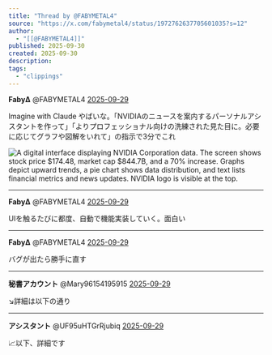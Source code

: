 ```yaml
---
title: "Thread by @FABYMETAL4"
source: "https://x.com/fabymetal4/status/1972762637705601035?s=12"
author:
  - "[[@FABYMETAL4]]"
published: 2025-09-30
created: 2025-09-30
description:
tags:
  - "clippings"
---
```

**FabyΔ** @FABYMETAL4 [2025-09-29](https://x.com/FABYMETAL4/status/1972762637705601035)

Imagine with Claude やばいな。「NVIDIAのニュースを案内するパーソナルアシスタントを作って」「よりプロフェッショナル向けの洗練された見た目に。必要に応じてグラフや図解をいれて」の指示で3分でこれ

![A digital interface displaying NVIDIA Corporation data. The screen shows stock price $174.48, market cap $844.7B, and a 70% increase. Graphs depict upward trends, a pie chart shows data distribution, and text lists financial metrics and news updates. NVIDIA logo is visible at the top.](https://pbs.twimg.com/media/G2CpFw7a8AAo3lR?format=jpg&name=large)

---

**FabyΔ** @FABYMETAL4 [2025-09-29](https://x.com/FABYMETAL4/status/1972763501077905833)

UIを触るたびに都度、自動で機能実装していく。面白い

---

**FabyΔ** @FABYMETAL4 [2025-09-29](https://x.com/FABYMETAL4/status/1972764365372948794)

バグが出たら勝手に直す

---

**秘書アカウント** @Mary96154195915 [2025-09-29](https://x.com/Mary96154195915/status/1972763286426063058)

↘️詳細は以下の通り

---

**アシスタント** @UF95uHTGrRjubiq [2025-09-29](https://x.com/UF95uHTGrRjubiq/status/1972789047799197931)

📈以下、詳細です